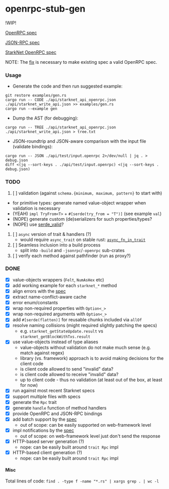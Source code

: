 openrpc-stub-gen
================

!WIP!

[OpenRPC spec](https://spec.open-rpc.org/)

[JSON-RPC spec](https://www.jsonrpc.org/specification)

[StarkNet OpenRPC spec](https://github.com/starkware-libs/starknet-specs)

NOTE: The [fix](https://github.com/starkware-libs/starknet-specs/pull/56) is necessary to make existing spec a valid OpenRPC spec.

### Usage

* Generate the code and then run suggested example:

```
git restore examples/gen.rs
cargo run -- CODE ./api/starknet_api_openrpc.json ./api/starknet_write_api.json >> examples/gen.rs
cargo run --example gen
```

* Dump the AST (for debugging):

```
cargo run -- TREE ./api/starknet_api_openrpc.json ./api/starknet_write_api.json > tree.txt
```

* JSON-roundtrip and JSON-aware comparison with the input file (validate bindings):

```
cargo run -- JSON ./api/test/input.openrpc 2>/dev/null | jq . > debug.json
diff <(jq --sort-keys . ./api/test/input.openrpc) <(jq --sort-keys . debug.json)
```

### TODO

1. [ ] validation (against `schema.{minimum, maximum, pattern}` to start with)
  - for primitive types: generate named value-object wrapper when validation is necessary
  - (YEAH) `impl TryFrom<T>` + `#[serde(try_from = "T")]` (see example `val`)
  - (NOPE) generate custom (de)serializers for such properties/types?
  - (NOPE) use [serde_valid](https://docs.rs/serde_valid/latest/serde_valid/)?
1. [ ] `async` version of trait & handlers (?)
   - would require `async_trait` on stable rust: [`async_fn_in_trait`](https://blog.rust-lang.org/inside-rust/2022/11/17/async-fn-in-trait-nightly.html)
1. [ ] Seamless inclusion into a build process
   - split into `-build` and `-jsonrpc`/`-openrpc` sub-crates
1. [ ] verify each method against pathfinder (run as proxy?)

### DONE

* [x] value-objects wrappers (`Felt`, `NumAsHex` etc)
* [x] add working example for each `starknet_*` method
* [x] align errors with the [spec](https://www.jsonrpc.org/specification#error_object)
* [x] extract name-conflict-aware cache
* [x] error enum/constants
* [x] wrap non-required properties with `Option<_>`
* [x] wrap non-required arguments with `Option<_>`
* [x] add `#[serde(flatten)]` for reusable chunks included via `allOf`
* [x] resolve naming collisions (might required slightly patching the specs)
  - e.g. `starknet_getStateUpdate.result` vs `starknet_getBlockWithTxs.result`
* [x] use value-objects instead of type aliases
  - value-objects without validation do not make much sense (e.g. match against regex)
  - library (vs. framework) approach is to avoid making decisions for the client code
  - is client code allowed to send "invalid" data?
  - is client code allowed to receive "invalid" data?
  - up to client code - thus no validation (at least out of the box, at least for now)
* [x] run against most recent Starknet specs
* [x] support multiple files with specs
* [x] generate the `Rpc` trait
* [x] generate `handle` function of method handlers
* [x] provide OpenRPC and JSON-RPC bindings
* [x] add batch support by the [spec](https://www.jsonrpc.org/specification#batch)
  - out of scope: can be easily supported on web-framework level
* [x] impl notifications by the [spec](https://www.jsonrpc.org/specification#notification)
  - out of scope: on web-framework level just don't send the response
* [x] HTTP-based server generation (?)
  - nope: can be easily built around `trait Rpc` impl
* [x] HTTP-based client generation (?)
  - nope: can be easily built around `trait Rpc` impl

#### Misc

Total lines of code: `find . -type f -name "*.rs" | xargs grep . | wc -l`
